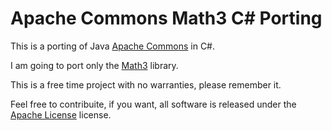 ﻿Apache Commons Math3 C# Porting
==========

This is a porting of Java [Apache Commons](http://commons.apache.org/) in C#.

I am going to port only the [Math3](http://commons.apache.org/proper/commons-math/) library.

This is a free time project with no warranties, please remember it.

Feel free to contribuite, if you want, all software is released under the [Apache License](http://www.apache.org/licenses/LICENSE-2.0) license.